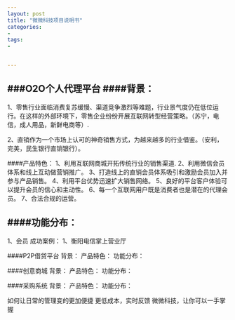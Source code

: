 ```yaml
---
layout: post
title: "微微科技项目说明书"
categories:
- 
tags:
- 


---
```



###O2O个人代理平台
####背景：
-------------
1、零售行业面临消费复苏缓慢、渠道竞争激烈等难题，行业景气度仍在低位运行。在这样的外部环境下，零售企业纷纷开展互联网转型经营策略。（苏宁，电信，成人用品，新鲜电商等）.

2、直销作为一个市场上认可的神奇销售方式，为越来越多的行业借鉴。（安利，完美，民生银行直销银行）。

####产品特色：
1、利用互联网商城开拓传统行业的销售渠道.
2、利用微信会员体系和线上互动做营销推广。
3、打造线上的直销会员体系吸引和激励会员加入并参与产品销售。
4、利用平台优势迅速扩大销售网络。
5、良好的平台客户体验可以提升会员的信心和主动性。
6、每一个互联网用户既是消费者也是潜在的代理会员。
7、合法合规的运营。

####功能分布：
-------------
1、会员
成功案例：
1、衡阳电信掌上营业厅


####P2P借贷平台
背景：
产品特色：
功能分布：



####创意商城
背景：
产品特色：
功能分布：



####采购系统
背景：
产品特色：
功能分布：

如何让日常的管理变的更加便捷
更低成本，实时反馈
微微科技，让你可以一手掌握